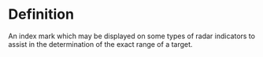 # Definition

An index mark which may be displayed on some types of radar indicators
to assist in the determination of the exact range of a target.
